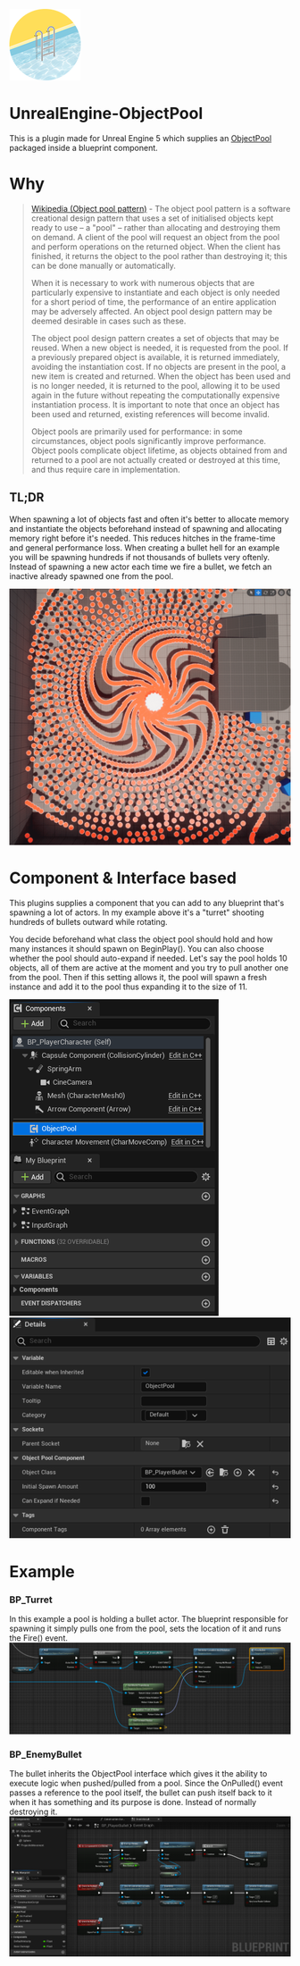﻿![Icon](Resources/icon128.png)
 
 # UnrealEngine-ObjectPool 

This is a plugin made for Unreal Engine 5 which supplies an [ObjectPool](https://en.wikipedia.org/wiki/Object_pool_pattern) packaged inside a blueprint component.

# Why

>[Wikipedia (Object pool pattern)](https://en.wikipedia.org/wiki/Object_pool_pattern) - The object pool pattern is a software creational design pattern that uses a set of initialised objects kept ready to use – a "pool" – rather than allocating and destroying them on demand. A client of the pool will request an object from the pool and perform operations on the returned object. When the client has finished, it returns the object to the pool rather than destroying it; this can be done manually or automatically.
>
>When it is necessary to work with numerous objects that are particularly expensive to instantiate and each object is only needed for a short period of time, the performance of an entire application may be adversely affected. An object pool design pattern may be deemed desirable in cases such as these.
>
>The object pool design pattern creates a set of objects that may be reused. When a new object is needed, it is requested from the pool. If a previously prepared object is available, it is returned immediately, avoiding the instantiation cost. If no objects are present in the pool, a new item is created and returned. When the object has been used and is no longer needed, it is returned to the pool, allowing it to be used again in the future without repeating the computationally expensive instantiation process. It is important to note that once an object has been used and returned, existing references will become invalid.
>
>Object pools are primarily used for performance: in some circumstances, object pools significantly improve performance. Object pools complicate object lifetime, as objects obtained from and returned to a pool are not actually created or destroyed at this time, and thus require care in implementation.

## TL;DR
When spawning a lot of objects fast and often it's better to allocate memory and instantiate the objects beforehand instead of spawning and allocating memory right before it's needed. This reduces hitches in the frame-time and general performance loss. When creating a bullet hell for an example you will be spawning hundreds if not thousands of bullets very oftenly. Instead of spawning a new actor each time we fire a bullet, we fetch an inactive already spawned one from the pool.

![Bullet hell](Images/spawning-smaller.png)

# Component & Interface based
This plugins supplies a component that you can add to any blueprint that's spawning a lot of actors. In my example above it's a "turret" shooting hundreds of bullets outward while rotating.

You decide beforehand what class the object pool should hold and how many instances it should spawn on BeginPlay().
You can also choose whether the pool should auto-expand if needed. Let's say the pool holds 10 objects, all of them are active at the moment and you try to pull another one from the pool. Then if this setting allows it, the pool will spawn a fresh instance and add it to the pool thus expanding it to the size of 11.

![Component](Images/components.png)![Component](Images/details.png)

# Example

### BP_Turret
In this example a pool is holding a bullet actor. The blueprint responsible for spawning it simply pulls one from the pool, sets the location of it and runs the Fire() event.
![Spawning-Actor](Images/spawning-actor.png)


### BP_EnemyBullet
The bullet inherits the ObjectPool interface which gives it the ability to execute logic when pushed/pulled from a pool. Since the OnPulled() event passes a reference to the pool itself, the bullet can push itself back to it when it has something and its purpose is done. Instead of normally destroying it.
![Spawning-Actor](Images/bullet.png)


